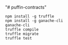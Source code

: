 "# puffin-contracts"<br/>

```
npm install -g truffle
npm install -g ganache-cli
ganache-cli
truffle compile
truffle migrate
truffle test
```
